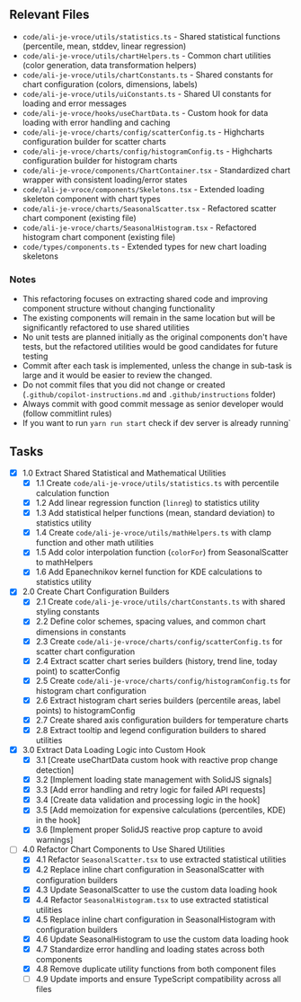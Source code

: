 ## Relevant Files

- `code/ali-je-vroce/utils/statistics.ts` - Shared statistical functions (percentile, mean, stddev, linear regression)
- `code/ali-je-vroce/utils/chartHelpers.ts` - Common chart utilities (color generation, data transformation helpers)
- `code/ali-je-vroce/utils/chartConstants.ts` - Shared constants for chart configuration (colors, dimensions, labels)
- `code/ali-je-vroce/utils/uiConstants.ts` - Shared UI constants for loading and error messages
- `code/ali-je-vroce/hooks/useChartData.ts` - Custom hook for data loading with error handling and caching
- `code/ali-je-vroce/charts/config/scatterConfig.ts` - Highcharts configuration builder for scatter charts
- `code/ali-je-vroce/charts/config/histogramConfig.ts` - Highcharts configuration builder for histogram charts
- `code/ali-je-vroce/components/ChartContainer.tsx` - Standardized chart wrapper with consistent loading/error states
- `code/ali-je-vroce/components/Skeletons.tsx` - Extended loading skeleton component with chart types
- `code/ali-je-vroce/charts/SeasonalScatter.tsx` - Refactored scatter chart component (existing file)
- `code/ali-je-vroce/charts/SeasonalHistogram.tsx` - Refactored histogram chart component (existing file)
- `code/types/components.ts` - Extended types for new chart loading skeletons

### Notes

- This refactoring focuses on extracting shared code and improving component structure without changing functionality
- The existing components will remain in the same location but will be significantly refactored to use shared utilities
- No unit tests are planned initially as the original components don't have tests, but the refactored utilities would be good candidates for future testing
- Commit after each task is implemented, unless the change in sub-task is large and it would be easier to review the changed.
- Do not commit files that you did not change or created (`.github/copilot-instructions.md` and `.github/instructions` folder)
- Always commit with good commit message as senior developer would (follow commitlint rules)
- If you want to run `yarn run start` check if dev server is already running`

## Tasks

- [x] 1.0 Extract Shared Statistical and Mathematical Utilities
  - [x] 1.1 Create `code/ali-je-vroce/utils/statistics.ts` with percentile calculation function
  - [x] 1.2 Add linear regression function (`linreg`) to statistics utility
  - [x] 1.3 Add statistical helper functions (mean, standard deviation) to statistics utility
  - [x] 1.4 Create `code/ali-je-vroce/utils/mathHelpers.ts` with clamp function and other math utilities
  - [x] 1.5 Add color interpolation function (`colorFor`) from SeasonalScatter to mathHelpers
  - [x] 1.6 Add Epanechnikov kernel function for KDE calculations to statistics utility
- [x] 2.0 Create Chart Configuration Builders
  - [x] 2.1 Create `code/ali-je-vroce/utils/chartConstants.ts` with shared styling constants
  - [x] 2.2 Define color schemes, spacing values, and common chart dimensions in constants
  - [x] 2.3 Create `code/ali-je-vroce/charts/config/scatterConfig.ts` for scatter chart configuration
  - [x] 2.4 Extract scatter chart series builders (history, trend line, today point) to scatterConfig
  - [x] 2.5 Create `code/ali-je-vroce/charts/config/histogramConfig.ts` for histogram chart configuration
  - [x] 2.6 Extract histogram chart series builders (percentile areas, label points) to histogramConfig
  - [x] 2.7 Create shared axis configuration builders for temperature charts
  - [x] 2.8 Extract tooltip and legend configuration builders to shared utilities
- [x] 3.0 Extract Data Loading Logic into Custom Hook
  - [x] 3.1 [Create useChartData custom hook with reactive prop change detection]
  - [x] 3.2 [Implement loading state management with SolidJS signals]
  - [x] 3.3 [Add error handling and retry logic for failed API requests]
  - [x] 3.4 [Create data validation and processing logic in the hook]
  - [x] 3.5 [Add memoization for expensive calculations (percentiles, KDE) in the hook]
  - [x] 3.6 [Implement proper SolidJS reactive prop capture to avoid warnings]
- [ ] 4.0 Refactor Chart Components to Use Shared Utilities
  - [x] 4.1 Refactor `SeasonalScatter.tsx` to use extracted statistical utilities
  - [x] 4.2 Replace inline chart configuration in SeasonalScatter with configuration builders
  - [x] 4.3 Update SeasonalScatter to use the custom data loading hook
  - [x] 4.4 Refactor `SeasonalHistogram.tsx` to use extracted statistical utilities
  - [x] 4.5 Replace inline chart configuration in SeasonalHistogram with configuration builders
  - [x] 4.6 Update SeasonalHistogram to use the custom data loading hook
  - [x] 4.7 Standardize error handling and loading states across both components
  - [x] 4.8 Remove duplicate utility functions from both component files
  - [ ] 4.9 Update imports and ensure TypeScript compatibility across all files
